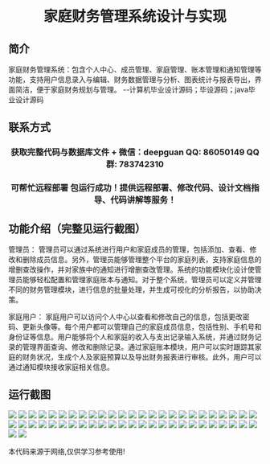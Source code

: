 <p><h1 align="center">家庭财务管理系统设计与实现</h1></p>

## 简介
家庭财务管理系统：包含个人中心、成员管理、家庭管理、账本管理和通知管理等功能，支持用户信息录入与编辑、财务数据管理与分析、图表统计与报表导出，界面简洁，便于家庭财务规划与管理。    --计算机毕业设计源码；毕设源码；java毕业设计源码


## 联系方式
<p><h3 align="center">获取完整代码与数据库文件 + 微信：deepguan QQ: 86050149 QQ群: 783742310</h3></p>
<p><h3 align="center">可帮忙远程部署 包运行成功！提供远程部署、修改代码、设计文档指导、代码讲解等服务！</h3></p>

## 功能介绍（完整见运行截图）
管理员： 管理员可以通过系统进行用户和家庭成员的管理，包括添加、查看、修改和删除成员信息。另外，管理员能够管理整个平台的家庭列表，支持家庭信息的增删查改操作，并对家族中的通知进行增删查改管理。系统的功能模块化设计使管理员能够轻松配置和管理家庭账本与通知。对于整个系统，管理员可以定义并管理不同的财务管理模块，进行信息的批量处理，并生成可视化的分析报告，以协助决策。

家庭用户： 家庭用户可以访问个人中心以查看和修改自己的信息，包括更改密码、更新头像等。每个用户都可以管理自己的家庭成员信息，包括性别、手机号和身份证等信息。用户能够将个人和家庭的收入与支出记录输入系统，并通过财务记录的管理界面查询、修改和删除记录。通过家庭账本模块，用户可以实时跟踪其家庭的财务状况，生成个人及家庭预算以及导出财务报表进行审核。此外，用户可以通过通知模块接收家庭相关信息。


## 运行截图
![](https://bs-1329754181.cos.ap-shanghai.myqcloud.com/ssm/FamilyFinancialManagementSystem/img/001.jpg)
![](https://bs-1329754181.cos.ap-shanghai.myqcloud.com/ssm/FamilyFinancialManagementSystem/img/002.jpg)
![](https://bs-1329754181.cos.ap-shanghai.myqcloud.com/ssm/FamilyFinancialManagementSystem/img/003.jpg)
![](https://bs-1329754181.cos.ap-shanghai.myqcloud.com/ssm/FamilyFinancialManagementSystem/img/004.jpg)
![](https://bs-1329754181.cos.ap-shanghai.myqcloud.com/ssm/FamilyFinancialManagementSystem/img/005.jpg)
![](https://bs-1329754181.cos.ap-shanghai.myqcloud.com/ssm/FamilyFinancialManagementSystem/img/006.jpg)
![](https://bs-1329754181.cos.ap-shanghai.myqcloud.com/ssm/FamilyFinancialManagementSystem/img/007.jpg)
![](https://bs-1329754181.cos.ap-shanghai.myqcloud.com/ssm/FamilyFinancialManagementSystem/img/008.jpg)
![](https://bs-1329754181.cos.ap-shanghai.myqcloud.com/ssm/FamilyFinancialManagementSystem/img/009.jpg)
![](https://bs-1329754181.cos.ap-shanghai.myqcloud.com/ssm/FamilyFinancialManagementSystem/img/010.jpg)
![](https://bs-1329754181.cos.ap-shanghai.myqcloud.com/ssm/FamilyFinancialManagementSystem/img/011.jpg)
![](https://bs-1329754181.cos.ap-shanghai.myqcloud.com/ssm/FamilyFinancialManagementSystem/img/012.jpg)
![](https://bs-1329754181.cos.ap-shanghai.myqcloud.com/ssm/FamilyFinancialManagementSystem/img/013.jpg)
![](https://bs-1329754181.cos.ap-shanghai.myqcloud.com/ssm/FamilyFinancialManagementSystem/img/014.jpg)
![](https://bs-1329754181.cos.ap-shanghai.myqcloud.com/ssm/FamilyFinancialManagementSystem/img/015.jpg)
![](https://bs-1329754181.cos.ap-shanghai.myqcloud.com/ssm/FamilyFinancialManagementSystem/img/016.jpg)
![](https://bs-1329754181.cos.ap-shanghai.myqcloud.com/ssm/FamilyFinancialManagementSystem/img/017.jpg)
![](https://bs-1329754181.cos.ap-shanghai.myqcloud.com/ssm/FamilyFinancialManagementSystem/img/018.jpg)
![](https://bs-1329754181.cos.ap-shanghai.myqcloud.com/ssm/FamilyFinancialManagementSystem/img/019.jpg)
![](https://bs-1329754181.cos.ap-shanghai.myqcloud.com/ssm/FamilyFinancialManagementSystem/img/020.jpg)
![](https://bs-1329754181.cos.ap-shanghai.myqcloud.com/ssm/FamilyFinancialManagementSystem/img/021.jpg)
![](https://bs-1329754181.cos.ap-shanghai.myqcloud.com/ssm/FamilyFinancialManagementSystem/img/022.jpg)
![](https://bs-1329754181.cos.ap-shanghai.myqcloud.com/ssm/FamilyFinancialManagementSystem/img/023.jpg)
![](https://bs-1329754181.cos.ap-shanghai.myqcloud.com/ssm/FamilyFinancialManagementSystem/img/024.jpg)
![](https://bs-1329754181.cos.ap-shanghai.myqcloud.com/ssm/FamilyFinancialManagementSystem/img/025.jpg)
![](https://bs-1329754181.cos.ap-shanghai.myqcloud.com/ssm/FamilyFinancialManagementSystem/img/026.jpg)
![](https://bs-1329754181.cos.ap-shanghai.myqcloud.com/ssm/FamilyFinancialManagementSystem/img/027.jpg)
![](https://bs-1329754181.cos.ap-shanghai.myqcloud.com/ssm/FamilyFinancialManagementSystem/img/028.jpg)
![](https://bs-1329754181.cos.ap-shanghai.myqcloud.com/ssm/FamilyFinancialManagementSystem/img/029.jpg)
![](https://bs-1329754181.cos.ap-shanghai.myqcloud.com/ssm/FamilyFinancialManagementSystem/img/030.jpg)
![](https://bs-1329754181.cos.ap-shanghai.myqcloud.com/ssm/FamilyFinancialManagementSystem/img/031.jpg)
![](https://bs-1329754181.cos.ap-shanghai.myqcloud.com/ssm/FamilyFinancialManagementSystem/img/032.jpg)
![](https://bs-1329754181.cos.ap-shanghai.myqcloud.com/ssm/FamilyFinancialManagementSystem/img/033.jpg)
![](https://bs-1329754181.cos.ap-shanghai.myqcloud.com/ssm/FamilyFinancialManagementSystem/img/034.jpg)
![](https://bs-1329754181.cos.ap-shanghai.myqcloud.com/ssm/FamilyFinancialManagementSystem/img/035.jpg)
![](https://bs-1329754181.cos.ap-shanghai.myqcloud.com/ssm/FamilyFinancialManagementSystem/img/036.jpg)
![](https://bs-1329754181.cos.ap-shanghai.myqcloud.com/ssm/FamilyFinancialManagementSystem/img/037.jpg)
![](https://bs-1329754181.cos.ap-shanghai.myqcloud.com/ssm/FamilyFinancialManagementSystem/img/038.jpg)
![](https://bs-1329754181.cos.ap-shanghai.myqcloud.com/ssm/FamilyFinancialManagementSystem/img/039.jpg)
![](https://bs-1329754181.cos.ap-shanghai.myqcloud.com/ssm/FamilyFinancialManagementSystem/img/040.jpg)
![](https://bs-1329754181.cos.ap-shanghai.myqcloud.com/ssm/FamilyFinancialManagementSystem/img/041.jpg)
![](https://bs-1329754181.cos.ap-shanghai.myqcloud.com/ssm/FamilyFinancialManagementSystem/img/042.jpg)
![](https://bs-1329754181.cos.ap-shanghai.myqcloud.com/ssm/FamilyFinancialManagementSystem/img/043.jpg)
![](https://bs-1329754181.cos.ap-shanghai.myqcloud.com/ssm/FamilyFinancialManagementSystem/img/044.jpg)
![](https://bs-1329754181.cos.ap-shanghai.myqcloud.com/ssm/FamilyFinancialManagementSystem/img/045.jpg)
![](https://bs-1329754181.cos.ap-shanghai.myqcloud.com/ssm/FamilyFinancialManagementSystem/img/046.jpg)
![](https://bs-1329754181.cos.ap-shanghai.myqcloud.com/ssm/FamilyFinancialManagementSystem/img/047.jpg)
![](https://bs-1329754181.cos.ap-shanghai.myqcloud.com/ssm/FamilyFinancialManagementSystem/img/048.jpg)
![](https://bs-1329754181.cos.ap-shanghai.myqcloud.com/ssm/FamilyFinancialManagementSystem/img/049.jpg)
![](https://bs-1329754181.cos.ap-shanghai.myqcloud.com/ssm/FamilyFinancialManagementSystem/img/050.jpg)
![](https://bs-1329754181.cos.ap-shanghai.myqcloud.com/ssm/FamilyFinancialManagementSystem/img/051.jpg)
![](https://bs-1329754181.cos.ap-shanghai.myqcloud.com/ssm/FamilyFinancialManagementSystem/img/052.jpg)

<p>本代码来源于网络,仅供学习参考使用!</p>
